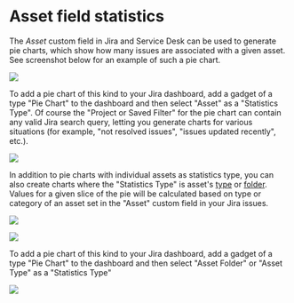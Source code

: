 # Asset field statistics

The _Asset_ custom field in Jira and Service Desk can be used to generate pie charts, which show how many issues are associated with a given asset. See screenshot below for an example of such a pie chart.

![](https://confluence.spartez.com/download/attachments/34603534/pie1.png?version=1&modificationDate=1483353488194&api=v2&effects=drop-shadow)

To add a pie chart of this kind to your Jira dashboard, add a gadget of a type "Pie Chart" to the dashboard and then select "Asset" as a "Statistics Type". Of course the "Project or Saved Filter" for the pie chart can contain any valid Jira search query, letting you generate charts for various situations \(for example, "not resolved issues", "issues updated recently", etc.\).

![](https://confluence.spartez.com/download/attachments/34603534/pie2a.png?version=2&modificationDate=1483362729157&api=v2&effects=drop-shadow)

In addition to pie charts with individual assets as statistics type, you can also create charts where the "Statistics Type" is asset's [type](../../guide/creating-new-asset-type.md) or [folder](../../guide/working-with-folders.md). Values for a given slice of the pie will be calculated based on type or category of an asset set in the "Asset" custom field in your Jira issues.

![](https://confluence.spartez.com/download/attachments/34603534/pie2.png?version=1&modificationDate=1483362675253&api=v2&effects=drop-shadow)

![](https://confluence.spartez.com/download/attachments/34603534/pie3.png?version=1&modificationDate=1483362712688&api=v2&effects=drop-shadow)

To add a pie chart of this kind to your Jira dashboard, add a gadget of a type "Pie Chart" to the dashboard and then select "Asset Folder" or "Asset Type" as a "Statistics Type"

![](https://confluence.spartez.com/download/attachments/34603534/pie2a.png?version=2&modificationDate=1483362729157&api=v2&effects=drop-shadow)

